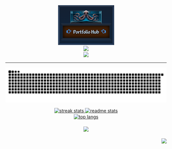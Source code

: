   <a href="https://resume-hub.mybabb.com">
  <div align="center"  >
   <img src='./OctoWithStand.png ' width='175px >

 </div> 
   </a> 
<h1 align="center">
    <img src="https://readme-typing-svg.herokuapp.com/?font=Righteous&size=35&center=true&vCenter=true&width=500&height=70&duration=4000&lines=Front+End+Developer;+Greetings!+👋;+I'm+Brett+Baker+!;" />
</h1>
 
<!-- <h2 align="center" > Front-End Web Developer  </h2> -->


 
<!-- <div align="center">
  <a href="https://mybabb.com" target="_blank">
     <img src="https://img.shields.io/badge/Portfolio-FF0000?style=for-the-badge&logo=todoist&logoColor=white" target="_blank" />  
        
  </a> 


  <a href="mailto:contact@mybabb.com">
    <img src="https://img.shields.io/badge/Gmail-e5e5e5?style=for-the-badge&logo=gmail&logoColor=000000&"  />
  </a>


  <a href="https://www.linkedin.com/in/mybabb-customweb/" target="_blank">
    <img src="https://img.shields.io/badge/LinkedIn-0000ff?style=for-the-badge&logo=linkedin&logoColor=ffffff" target="_blank" />
  </a>
  
</div> -->

 
<div align="center">
    <img src="https://skillicons.dev/icons?i=html,css,tailwind,javascript,react,mui,vite,npm" />
    <br>
    <img src="https://skillicons.dev/icons?i=vscode,git,github,firebase,ai,ps,xd,figma" />
    
   
<hr/>

 

<div align="center">
 
  
  <img alt="snake eating my contributions" src="https://raw.githubusercontent.com/mybabb/mybabb/output/github-contribution-grid-snake.svg" 
    />
</div>

 

 
<div align=center>
  <img width=390 src="https://streak-stats.demolab.com/?user=mybabb&theme=react&border_radius=10" alt="streak stats"/>

   <img width=390 src="https://github-readme-stats.vercel.app/api?username=mybabb&count_private=true&show_icons=true&theme=react&rank_icon=github&border_radius=10" alt="readme stats" />
  
  <br/>
  <img width=325 align="center" src="https://github-readme-stats.vercel.app/api/top-langs/?username=mybabb&hide=HTML&langs_count=8&layout=compact&theme=react&border_radius=10&size_weight=0.5&count_weight=0.5&exclude_repo=github-readme-stats" alt="top langs" />
</div>  

 

 


<h3 align="center">
    <img src="https://readme-typing-svg.herokuapp.com/?font=Righteous&size=35&center=true&vCenter=true&width=500&height=70&duration=4000&lines=Thanks+For+Visiting👋;+Let's+Do+Some+Code!;" />
</h3>

<img align="right" src="https://visitor-badge.laobi.icu/badge?page_id=mybabb.testreadmeconstruction" />
 




